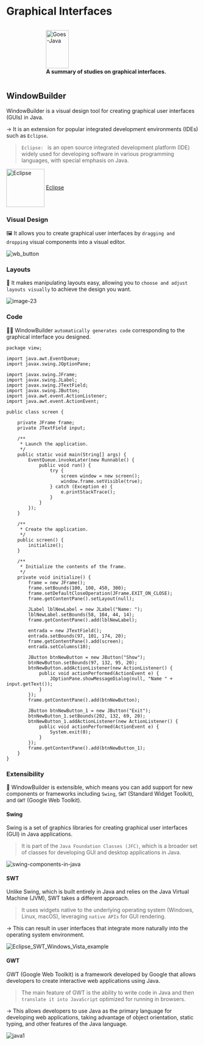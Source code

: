 # Graphical Interfaces

<div style="display: flex; justify-content: center; gap: 40px;">
<figure style="margin-right: 20px;">
  <img align="center" alt="Goes-Java" height="100" width="60" src="https://cdn.jsdelivr.net/gh/devicons/devicon/icons/java/java-original-wordmark.svg" >
   <figcaption><b> A summary of studies on graphical interfaces.</b></figcaption>
</figure>
</div>

<h2>WindowBuilder </h2>

WindowBuilder is a visual design tool for creating graphical user interfaces (GUIs) in Java. 

→ It is an extension for popular integrated development environments (IDEs) such as `Eclipse`.

> `Eclipse: ` is an open source integrated development platform (IDE) widely used for developing software in various programming languages, with special emphasis on Java.

<img align="center" alt="Eclipse" height="100" width="100" src="https://icons.iconarchive.com/icons/papirus-team/papirus-apps/512/eclipse-icon.png">  <a href="https://eclipseide.org" target="_blank">Eclipse</a>

<h3>Visual Design</h3>

🖼️ It allows you to create graphical user interfaces by `dragging and dropping` visual components into a visual editor. 

![wb_button](https://github.com/Goestoso/Java/assets/132786474/3a6b39cd-e9a6-4bdc-b001-b8608c64f955)

<h3>Layouts</h3>

🧱 It makes manipulating layouts easy, allowing you to `choose and adjust layouts visually` to achieve the design you want.

![image-23](https://github.com/Goestoso/Java/assets/132786474/09fd5878-abd0-49b5-a8be-6c9dd1d4e76c)

<h3>Code</h3>

🧑‍💻 WindowBuilder `automatically generates code` corresponding to the graphical interface you designed. 

```
package view;

import java.awt.EventQueue;
import javax.swing.JOptionPane;

import javax.swing.JFrame;
import javax.swing.JLabel;
import javax.swing.JTextField;
import javax.swing.JButton;
import java.awt.event.ActionListener;
import java.awt.event.ActionEvent;

public class screen {

	private JFrame frame;
	private JTextField input;

	/**
	 * Launch the application.
	 */
	public static void main(String[] args) {
		EventQueue.invokeLater(new Runnable() {
			public void run() {
				try {
					screen window = new screen();
					window.frame.setVisible(true);
				} catch (Exception e) {
					e.printStackTrace();
				}
			}
		});
	}

	/**
	 * Create the application.
	 */
	public screen() {
		initialize();
	}

	/**
	 * Initialize the contents of the frame.
	 */
	private void initialize() {
		frame = new JFrame();
		frame.setBounds(100, 100, 450, 300);
		frame.setDefaultCloseOperation(JFrame.EXIT_ON_CLOSE);
		frame.getContentPane().setLayout(null);
		
		JLabel lblNewLabel = new JLabel("Name: ");
		lblNewLabel.setBounds(58, 104, 44, 14);
		frame.getContentPane().add(lblNewLabel);
		
		entrada = new JTextField();
		entrada.setBounds(97, 101, 174, 20);
		frame.getContentPane().add(screen);
		entrada.setColumns(10);
		
		JButton btnNewButton = new JButton("Show");
		btnNewButton.setBounds(97, 132, 95, 20);
		btnNewButton.addActionListener(new ActionListener() {
			public void actionPerformed(ActionEvent e) {
				JOptionPane.showMessageDialog(null, "Name " + input.getText());
			}
		});
		frame.getContentPane().add(btnNewButton);
		
		JButton btnNewButton_1 = new JButton("Exit");
		btnNewButton_1.setBounds(202, 132, 69, 20);
		btnNewButton_1.addActionListener(new ActionListener() {
			public void actionPerformed(ActionEvent e) {
				System.exit(0);
			}
		});
		frame.getContentPane().add(btnNewButton_1);
	}
}

```

<h3>Extensibility</h3>

🔌 WindowBuilder is extensible, which means you can add support for new components or frameworks including `Swing`, `SWT` (Standard Widget Toolkit), and `GWT` (Google Web Toolkit).

<h4>Swing</h4>

Swing is a set of graphics libraries for creating graphical user interfaces (GUI) in Java applications. 

> It is part of the `Java Foundation Classes (JFC)`, which is a broader set of classes for developing GUI and desktop applications in Java.

![swing-components-in-java](https://github.com/Goestoso/Java/assets/132786474/91b73d69-d161-417c-975c-cb61faf01943)

<h4>SWT</h4>

Unlike Swing, which is built entirely in Java and relies on the Java Virtual Machine (JVM), SWT takes a different approach. 

> It uses widgets native to the underlying operating system (Windows, Linux, macOS), leveraging `native APIs` for GUI rendering. 

→ This can result in user interfaces that integrate more naturally into the operating system environment.

![Eclipse_SWT_Windows_Vista_example](https://github.com/Goestoso/Java/assets/132786474/10404280-ffcd-42ef-ad5b-e4beb475ce93)

<h4>GWT</h4>

GWT (Google Web Toolkit) is a framework developed by Google that allows developers to create interactive web applications using Java. 

> The main feature of GWT is the ability to write code in Java and then `translate it into JavaScript` optimized for running in browsers. 

→ This allows developers to use Java as the primary language for developing web applications, taking advantage of object orientation, static typing, and other features of the Java language.

![java1](https://github.com/Goestoso/Java/assets/132786474/32cef843-bece-47b4-9b8f-7e22a50e248c)

